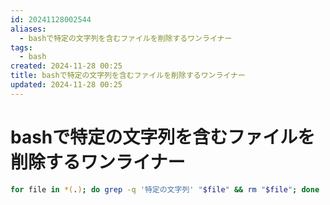 ```yaml
---
id: 20241128002544
aliases:
  - bashで特定の文字列を含むファイルを削除するワンライナー
tags:
  - bash
created: 2024-11-28 00:25
title: bashで特定の文字列を含むファイルを削除するワンライナー
updated: 2024-11-28 00:25
---
```


# bashで特定の文字列を含むファイルを削除するワンライナー

```bash
for file in *(.); do grep -q '特定の文字列' "$file" && rm "$file"; done
```
